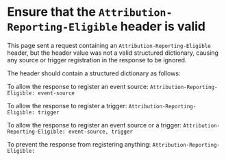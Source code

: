 # Ensure that the `Attribution-Reporting-Eligible` header is valid

This page sent a request containing an `Attribution-Reporting-Eligible` header,
but the header value was not a valid structured dictionary, causing any source
or trigger registration in the response to be ignored.

The header should contain a structured dictionary as follows:

To allow the response to register an event source:
`Attribution-Reporting-Eligible: event-source`

To allow the response to register a trigger:
`Attribution-Reporting-Eligible: trigger`

To allow the response to register an event source or a trigger:
`Attribution-Reporting-Eligible: event-source, trigger`

To prevent the response from registering anything:
`Attribution-Reporting-Eligible: `
